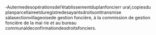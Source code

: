 ‐Autermedesopérationsdel’établissementduplanfoncierr ural,copiesdu planparcellaireetduregistredesayantsdroitsonttransmise sàlasectionvillageoisede gestion foncière, à la commission de gestion foncière de la mai rie et au bureau communaldeconfirmationdesdroitsfonciers.